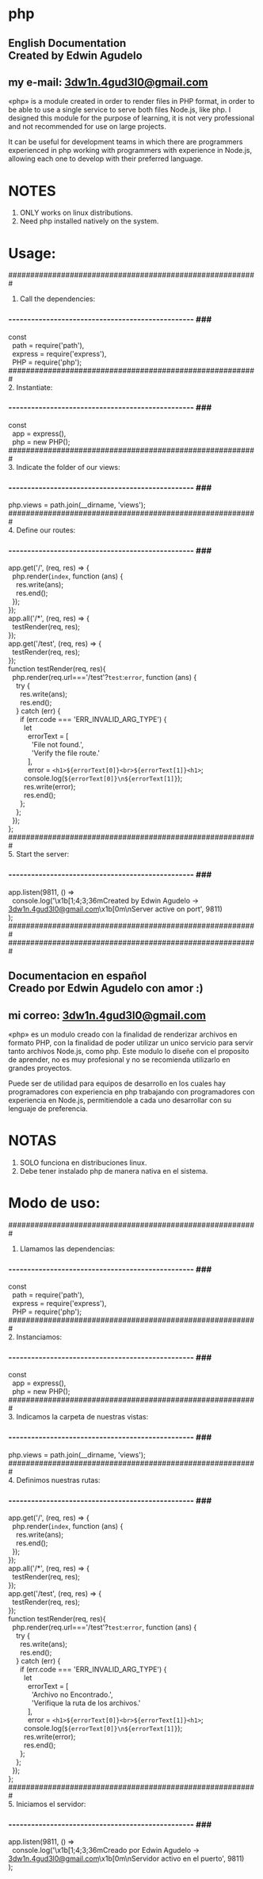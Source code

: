 # php

## English Documentation <br/>Created by Edwin Agudelo<br />
## my e-mail: 3dw1n.4gud3l0@gmail.com<br />
«php» is a module created in order to render files in PHP format, in order to be able to use a single service to serve both files Node.js, like php. I designed this module for the purpose of learning, it is not very professional and not recommended for use on large projects.

It can be useful for development teams in which there are programmers
experienced in php working with programmers with experience in Node.js,
allowing each one to develop with their preferred language.

# NOTES
1. ONLY works on linux distributions.<br />
2. Need php installed natively on the system.<br />

# Usage:<br />
#########################################################<br />
1. Call the dependencies:<br />
### ------------------------------------------------- ###<br />
const<br />
&nbsp;&nbsp;path = require('path'),<br />
&nbsp;&nbsp;express = require('express'),<br />
&nbsp;&nbsp;PHP = require('php');<br />
#########################################################<br />
2. Instantiate:<br />
### ------------------------------------------------- ###<br />
const<br />
&nbsp;&nbsp;app = express(),<br />
&nbsp;&nbsp;php = new PHP();<br />
#########################################################<br />
3. Indicate the folder of our views:<br />
### ------------------------------------------------- ###<br />
php.views = path.join(__dirname, 'views');<br />
#########################################################<br />
4. Define our routes:<br />
### ------------------------------------------------- ###<br />
app.get('/', (req, res) => {<br />
&nbsp;&nbsp;php.render(`index`, function (ans) {<br />
&nbsp;&nbsp;&nbsp;&nbsp;res.write(ans);<br />
&nbsp;&nbsp;&nbsp;&nbsp;res.end();<br />
&nbsp;&nbsp;});<br />
});<br />
app.all('/*', (req, res) => {<br />
&nbsp;&nbsp;testRender(req, res);<br />
});<br />
app.get('/test', (req, res) => {<br />
&nbsp;&nbsp;testRender(req, res);<br />
});<br />
function testRender(req, res){<br />
&nbsp;&nbsp;php.render(req.url==='/test'?`test`:`error`, function (ans) {<br />
&nbsp;&nbsp;&nbsp;&nbsp;try {<br />
&nbsp;&nbsp;&nbsp;&nbsp;&nbsp;&nbsp;res.write(ans);<br />
&nbsp;&nbsp;&nbsp;&nbsp;&nbsp;&nbsp;res.end();<br />
&nbsp;&nbsp;&nbsp;&nbsp;} catch (err) {<br />
&nbsp;&nbsp;&nbsp;&nbsp;&nbsp;&nbsp;if (err.code === 'ERR_INVALID_ARG_TYPE') {<br />
&nbsp;&nbsp;&nbsp;&nbsp;&nbsp;&nbsp;&nbsp;&nbsp;let<br />
&nbsp;&nbsp;&nbsp;&nbsp;&nbsp;&nbsp;&nbsp;&nbsp;&nbsp;&nbsp;errorText = [<br />
&nbsp;&nbsp;&nbsp;&nbsp;&nbsp;&nbsp;&nbsp;&nbsp;&nbsp;&nbsp;&nbsp;&nbsp;'File not found.',<br />
&nbsp;&nbsp;&nbsp;&nbsp;&nbsp;&nbsp;&nbsp;&nbsp;&nbsp;&nbsp;&nbsp;&nbsp;'Verify the file route.'<br />
&nbsp;&nbsp;&nbsp;&nbsp;&nbsp;&nbsp;&nbsp;&nbsp;&nbsp;&nbsp;],<br />
&nbsp;&nbsp;&nbsp;&nbsp;&nbsp;&nbsp;&nbsp;&nbsp;&nbsp;&nbsp;error = `<h1>${errorText[0]}<br>${errorText[1]}<h1>`;<br />
&nbsp;&nbsp;&nbsp;&nbsp;&nbsp;&nbsp;&nbsp;&nbsp;console.log(`${errorText[0]}\n${errorText[1]}`);<br />
&nbsp;&nbsp;&nbsp;&nbsp;&nbsp;&nbsp;&nbsp;&nbsp;res.write(error);<br />
&nbsp;&nbsp;&nbsp;&nbsp;&nbsp;&nbsp;&nbsp;&nbsp;res.end();<br />
&nbsp;&nbsp;&nbsp;&nbsp;&nbsp;&nbsp;};<br />
&nbsp;&nbsp;&nbsp;&nbsp;};<br />
&nbsp;&nbsp;});<br />
};<br />
#########################################################<br />
5. Start the server:<br />
### ------------------------------------------------- ###<br />
app.listen(9811, () =><br />
&nbsp;&nbsp;console.log('\x1b[1;4;3;36mCreated by Edwin Agudelo -> 3dw1n.4gud3l0@gmail.com\x1b[0m\nServer active on port', 9811)<br />
);<br />
#########################################################<br />
#########################################################<br />
## Documentacion en español <br/>Creado por Edwin Agudelo con amor :)<br />
## mi correo: 3dw1n.4gud3l0@gmail.com<br />
«php» es un modulo creado con la finalidad de renderizar archivos en formato PHP, con la finalidad de poder utilizar un unico servicio para servir tanto archivos Node.js, como php. Este modulo lo diseñe con el proposito de aprender, no es muy profesional y no se recomienda utilizarlo en grandes proyectos.

Puede ser de utilidad para equipos de desarrollo en los cuales hay programadores con experiencia en php trabajando con programadores con experiencia en Node.js, permitiendole a cada uno desarrollar con su lenguaje de preferencia.

# NOTAS
1. SOLO funciona en distribuciones linux.<br />
2. Debe tener instalado php de manera nativa en el sistema.<br />


# Modo de uso:<br />
#########################################################<br />
1. Llamamos las dependencias:<br />
### ------------------------------------------------- ###<br />
const<br />
&nbsp;&nbsp;path = require('path'),<br />
&nbsp;&nbsp;express = require('express'),<br />
&nbsp;&nbsp;PHP = require('php');<br />
#########################################################<br />
2. Instanciamos:<br />
### ------------------------------------------------- ###<br />
const<br />
&nbsp;&nbsp;app = express(),<br />
&nbsp;&nbsp;php = new PHP();<br />
#########################################################<br />
3. Indicamos la carpeta de nuestras vistas:<br />
### ------------------------------------------------- ###<br />
php.views = path.join(__dirname, 'views');<br />
#########################################################<br />
4. Definimos nuestras rutas:<br />
### ------------------------------------------------- ###<br />
app.get('/', (req, res) => {<br />
&nbsp;&nbsp;php.render(`index`, function (ans) {<br />
&nbsp;&nbsp;&nbsp;&nbsp;res.write(ans);<br />
&nbsp;&nbsp;&nbsp;&nbsp;res.end();<br />
&nbsp;&nbsp;});<br />
});<br />
app.all('/*', (req, res) => {<br />
&nbsp;&nbsp;testRender(req, res);<br />
});<br />
app.get('/test', (req, res) => {<br />
&nbsp;&nbsp;testRender(req, res);<br />
});<br />
function testRender(req, res){<br />
&nbsp;&nbsp;php.render(req.url==='/test'?`test`:`error`, function (ans) {<br />
&nbsp;&nbsp;&nbsp;&nbsp;try {<br />
&nbsp;&nbsp;&nbsp;&nbsp;&nbsp;&nbsp;res.write(ans);<br />
&nbsp;&nbsp;&nbsp;&nbsp;&nbsp;&nbsp;res.end();<br />
&nbsp;&nbsp;&nbsp;&nbsp;} catch (err) {<br />
&nbsp;&nbsp;&nbsp;&nbsp;&nbsp;&nbsp;if (err.code === 'ERR_INVALID_ARG_TYPE') {<br />
&nbsp;&nbsp;&nbsp;&nbsp;&nbsp;&nbsp;&nbsp;&nbsp;let<br />
&nbsp;&nbsp;&nbsp;&nbsp;&nbsp;&nbsp;&nbsp;&nbsp;&nbsp;&nbsp;errorText = [<br />
&nbsp;&nbsp;&nbsp;&nbsp;&nbsp;&nbsp;&nbsp;&nbsp;&nbsp;&nbsp;&nbsp;&nbsp;'Archivo no Encontrado.',<br />
&nbsp;&nbsp;&nbsp;&nbsp;&nbsp;&nbsp;&nbsp;&nbsp;&nbsp;&nbsp;&nbsp;&nbsp;'Verifique la ruta de los archivos.'<br />
&nbsp;&nbsp;&nbsp;&nbsp;&nbsp;&nbsp;&nbsp;&nbsp;&nbsp;&nbsp;],<br />
&nbsp;&nbsp;&nbsp;&nbsp;&nbsp;&nbsp;&nbsp;&nbsp;&nbsp;&nbsp;error = `<h1>${errorText[0]}<br>${errorText[1]}<h1>`;<br />
&nbsp;&nbsp;&nbsp;&nbsp;&nbsp;&nbsp;&nbsp;&nbsp;console.log(`${errorText[0]}\n${errorText[1]}`);<br />
&nbsp;&nbsp;&nbsp;&nbsp;&nbsp;&nbsp;&nbsp;&nbsp;res.write(error);<br />
&nbsp;&nbsp;&nbsp;&nbsp;&nbsp;&nbsp;&nbsp;&nbsp;res.end();<br />
&nbsp;&nbsp;&nbsp;&nbsp;&nbsp;&nbsp;};<br />
&nbsp;&nbsp;&nbsp;&nbsp;};<br />
&nbsp;&nbsp;});<br />
};<br />
#########################################################<br />
5. Iniciamos el servidor:<br />
### ------------------------------------------------- ###<br />
app.listen(9811, () =><br />
&nbsp;&nbsp;console.log('\x1b[1;4;3;36mCreado por Edwin Agudelo -> 3dw1n.4gud3l0@gmail.com\x1b[0m\nServidor activo en el puerto', 9811)<br />
);<br />